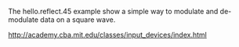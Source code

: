 The hello.reflect.45 example show a simple way to modulate and de-modulate data on a square wave.

http://academy.cba.mit.edu/classes/input_devices/index.html

